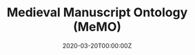 ---
title: Medieval Manuscript Ontology (MeMO)
summary: La "Medieval Manuscripts Ontology" (MeMO) è un'ontologia codificata in OWL 2 DL che mira a fornire una descrizione formale di collezioni di codici e manoscritti medievali. È stata sviluppata nel contesto del Progetto IRNERIO, secondo specifici requisiti e con la possibilità di estenderla per rappresentare risorse simili presenti in altre collezioni.
tags:
  - Modellazione dei dati
date: '2020-03-20T00:00:00Z'

# Optional external URL for project (replaces project detail page).
external_link: 'https://w3id.org/irnerio/ontology/memo'

image:
  caption: Der Pilger trifft die Monastischen Tugenden, Disziplin, Gehorsam, Geistliches Studium, Enthaltsamkeit, Gebet und Gotteslob. - Heidelberg University Library, Germany - Public Domain.
  focal_point: Smart

url_code: ''
url_pdf: ''
url_slides: ''
url_video: ''

# Slides (optional).
#   Associate this project with Markdown slides.
#   Simply enter your slide deck's filename without extension.
#   E.g. `slides = "example-slides"` references `content/slides/example-slides.md`.
#   Otherwise, set `slides = ""`.
# slides: example
---